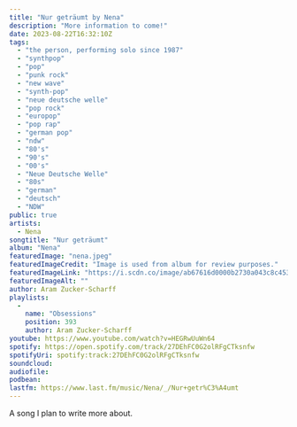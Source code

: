 ```yaml
---
title: "Nur geträumt by Nena"
description: "More information to come!"
date: 2023-08-22T16:32:10Z
tags:
  - "the person, performing solo since 1987"
  - "synthpop"
  - "pop"
  - "punk rock"
  - "new wave"
  - "synth-pop"
  - "neue deutsche welle"
  - "pop rock"
  - "europop"
  - "pop rap"
  - "german pop"
  - "ndw"
  - "80's"
  - "90's"
  - "00's"
  - "Neue Deutsche Welle"
  - "80s"
  - "german"
  - "deutsch"
  - "NDW"
public: true
artists:
  - Nena
songtitle: "Nur geträumt"
album: "Nena"
featuredImage: "nena.jpeg"
featuredImageCredit: "Image is used from album for review purposes."
featuredImageLink: "https://i.scdn.co/image/ab67616d0000b2730a043c8c45330aa972c46339"
featuredImageAlt: ""
author: Aram Zucker-Scharff
playlists:
  -
    name: "Obsessions"
    position: 393
    author: Aram Zucker-Scharff
youtube: https://www.youtube.com/watch?v=HEGRwUuWn64
spotify: https://open.spotify.com/track/27DEhFC0G2olRFgCTksnfw
spotifyUri: spotify:track:27DEhFC0G2olRFgCTksnfw
soundcloud:
audiofile:
podbean:
lastfm: https://www.last.fm/music/Nena/_/Nur+getr%C3%A4umt
---
```


A song I plan to write more about.
		